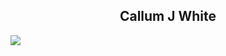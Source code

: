 <div align="center">
  
## Callum J White

</div>
<a href="https://github.com/anuraghazra/github-readme-stats"><img align="center" src="https://github-readme-stats.vercel.app/api/top-langs/?username=juleswhi&layout=compact&theme=buefy&hide_border=true" /></a>
